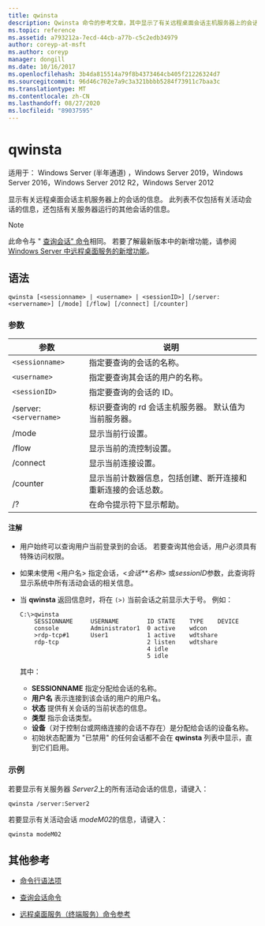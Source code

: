 ```yaml
---
title: qwinsta
description: Qwinsta 命令的参考文章，其中显示了有关远程桌面会话主机服务器上的会话的信息。
ms.topic: reference
ms.assetid: a793212a-7ecd-44cb-a77b-c5c2edb34979
author: coreyp-at-msft
ms.author: coreyp
manager: dongill
ms.date: 10/16/2017
ms.openlocfilehash: 3b4da815514a79f8b4373464cb405f21226324d7
ms.sourcegitcommit: 96d46c702e7a9c3a321bbbb5284f73911c7baa3c
ms.translationtype: MT
ms.contentlocale: zh-CN
ms.lasthandoff: 08/27/2020
ms.locfileid: "89037595"
---
```

# <a name="qwinsta"></a>qwinsta

适用于： Windows Server (半年通道) ，Windows Server 2019，Windows Server 2016，Windows Server 2012 R2，Windows Server 2012

显示有关远程桌面会话主机服务器上的会话的信息。 此列表不仅包括有关活动会话的信息，还包括有关服务器运行的其他会话的信息。

> [!NOTE]
> 此命令与 " [查询会话" 命令](query-session.md)相同。 若要了解最新版本中的新增功能，请参阅 [Windows Server 中远程桌面服务的新增功能](/previous-versions/windows/it-pro/windows-server-2012-r2-and-2012/dn283323(v=ws.11))。

## <a name="syntax"></a>语法

```
qwinsta [<sessionname> | <username> | <sessionID>] [/server:<servername>] [/mode] [/flow] [/connect] [/counter]
```

### <a name="parameters"></a>参数

| 参数 | 说明 |
|--|--|
| `<sessionname>` | 指定要查询的会话的名称。 |
| `<username>` | 指定要查询其会话的用户的名称。 |
| `<sessionID>` | 指定要查询的会话的 ID。 |
| /server:`<servername>` | 标识要查询的 rd 会话主机服务器。 默认值为当前服务器。 |
| /mode | 显示当前行设置。 |
| /flow | 显示当前的流控制设置。 |
| /connect | 显示当前连接设置。 |
| /counter | 显示当前计数器信息，包括创建、断开连接和重新连接的会话总数。 |
| /? | 在命令提示符下显示帮助。 |

#### <a name="remarks"></a>注解

- 用户始终可以查询用户当前登录到的会话。 若要查询其他会话，用户必须具有特殊访问权限。

- 如果未使用 <用户名> 指定会话，<*会话**名称*> 或*sessionID*参数，此查询将显示系统中所有活动会话的相关信息。

- 当 **qwinsta** 返回信息时，将在 `(>)` 当前会话之前显示大于号。 例如：

    ```
    C:\>qwinsta
        SESSIONNAME     USERNAME        ID STATE    TYPE    DEVICE
        console         Administrator1  0 active    wdcon
        >rdp-tcp#1      User1           1 active    wdtshare
        rdp-tcp                         2 listen    wdtshare
                                        4 idle
                                        5 idle
    ```

    其中：
  - **SESSIONNAME** 指定分配给会话的名称。
  - **用户名** 表示连接到该会话的用户的用户名。
  - **状态** 提供有关会话的当前状态的信息。
  - **类型** 指示会话类型。
  - **设备**（对于控制台或网络连接的会话不存在）是分配给会话的设备名称。
  - 初始状态配置为 "已禁用" 的任何会话都不会在 **qwinsta** 列表中显示，直到它们启用。

### <a name="examples"></a>示例

若要显示有关服务器 *Server2*上的所有活动会话的信息，请键入：

```
qwinsta /server:Server2
```

若要显示有关活动会话 *modeM02*的信息，请键入：

```
qwinsta modeM02
```

## <a name="additional-references"></a>其他参考

- [命令行语法项](command-line-syntax-key.md)

- [查询会话命令](query-session.md)

- [远程桌面服务（终端服务）命令参考](remote-desktop-services-terminal-services-command-reference.md)
